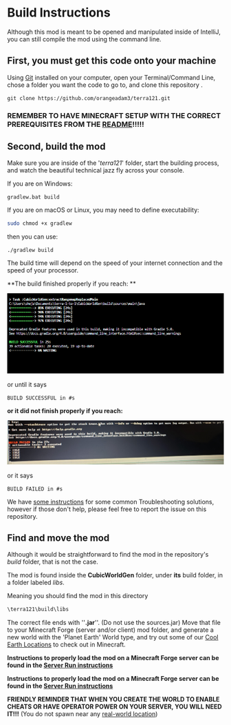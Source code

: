 # Build Instructions

Although this mod is meant to be opened and manipulated inside of IntelliJ, you can still compile the mod using the command line.

## First, you must get this code onto your machine
Using [Git](https://git-scm.com/) installed on your computer, open your Terminal/Command Line, chose a folder you want the code to go to, and clone this repository .
```
git clone https://github.com/orangeadam3/terra121.git
```
### REMEMBER TO HAVE MINECRAFT SETUP WITH THE CORRECT PREREQUISITES FROM THE [README](README.md)!!!!!

## Second, build the mod 
Make sure you are inside of the '*terra121*' folder, start the building process, and watch the beautiful technical jazz fly across your console. 


If you are on Windows:
```
gradlew.bat build
```
If you are on macOS or Linux, you may need to define executability:

```bash
sudo chmod +x gradlew
```

then you can use:

```
./gradlew build
```
The build time will depend on the speed of your internet connection and the speed of your processor.

**The build finished properly if you reach: **

![BUILD SUCCESSFUL](Pictures/SuccessfulBuild.png)

or until it says 
```
BUILD SUCCESSFUL in #s
```
**or it did not finish properly if you reach:**

![BUILD UNSUCCESSFUL](Pictures/UnsuccessfulBuild.png)

or it says

```
BUILD FAILED in #s
```
We have [some instructions](TROUBLESHOOT.md) for some common Troubleshooting solutions, however if those don't help, please feel free to report the issue on this repository.

##  Find and move the mod
Although it would be straightforward to find the mod in the repository's *build* folder, that is not the case.

The mod is found inside the **CubicWorldGen** folder, under **its** build folder, in a folder labeled *libs*.

Meaning you should find the mod in this directory

```bash
\terra121\build\libs
```



The correct file ends with ''**.jar**''. (Do not use the sources.jar) Move that file to your Minecraft Forge (server and/or client) mod folder, and generate a new world with the 'Planet Earth' World type, and try out some of our [Cool Earth Locations](COOL_LOCATIONS.md) to check out in Minecraft.

**Instructions to properly load the mod on a Minecraft Forge server can be found in the [Server Run instructions](USING_SERVER.md)**

**Instructions to properly load the mod on a Minecraft Forge server can be found in the [Server Run instructions](USING_SERVER.md)**



**FRIENDLY REMINDER THAT WHEN YOU CREATE THE WORLD TO ENABLE CHEATS OR HAVE OPERATOR POWER ON YOUR SERVER, YOU WILL NEED IT!!!** (You do not spawn near any [real-world location](https://www.youtube.com/watch?v=bjvIpI-1w84))

